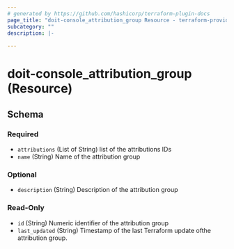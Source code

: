 ```yaml
---
# generated by https://github.com/hashicorp/terraform-plugin-docs
page_title: "doit-console_attribution_group Resource - terraform-provider-doit-console-provider-name"
subcategory: ""
description: |-
  
---
```


# doit-console_attribution_group (Resource)





<!-- schema generated by tfplugindocs -->
## Schema

### Required

- `attributions` (List of String) list of the attributions IDs
- `name` (String) Name of the attribution group

### Optional

- `description` (String) Description of the attribution group

### Read-Only

- `id` (String) Numeric identifier of the attribution group
- `last_updated` (String) Timestamp of the last Terraform update ofthe attribution group.
